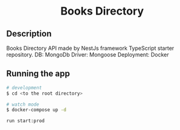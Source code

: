 
  <H1 align="center">Books Directory</H1>

## Description

Books Directory API made by NestJs framework TypeScript starter repository.
DB: MongoDb
Driver: Mongoose
Deployment: Docker

## Running the app

```bash
# development
$ cd <to the root directory>

# watch mode
$ docker-compose up -d

run start:prod

```

